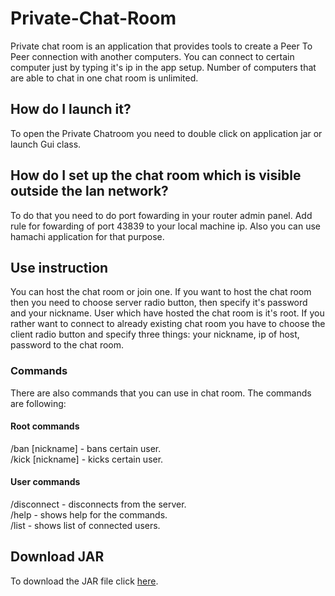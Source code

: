 # Private-Chat-Room

Private chat room is an application that provides tools to create a Peer To Peer connection with another computers. You can connect to certain computer just by typing
it's ip in the app setup. Number of computers that are able to chat in one chat room is unlimited.


## How do I launch it?

To open the Private Chatroom you need to double click on application jar or launch Gui class.

## How do I set up the chat room which is visible outside the lan network?

To do that you need to do port fowarding in your router admin panel. Add rule for fowarding of port 43839 to your local machine ip. Also you can use hamachi application for that purpose.

## Use instruction

You can host the chat room or join one. If you want to host the chat room then you need to choose server radio button, then specify it's password and your nickname. User which have hosted the chat room is it's root.
If you rather want to connect to already existing chat room you have to choose the client radio button and specify three things: your nickname, ip of host, password to
the chat room.

### Commands
<p>There are also commands that you can use in chat room. The commands are following: </p>

#### Root commands
/ban [nickname]     - bans certain user. <br>
/kick [nickname]     - kicks certain user.
#### User commands
/disconnect - disconnects from the server. <br>
/help    - shows help for the commands. <br>
/list - shows list of connected users.

## Download JAR
To download the JAR file click [here](https://github.com/pawelwuuu/Private-Chat-Room/releases/download/App/Private-Chat.jar).
